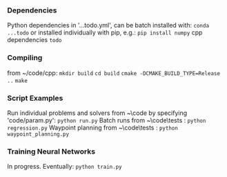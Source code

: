 

### Dependencies

 Python dependencies in '...todo.yml', can be batch installed with: 
 	`conda ...todo`
 or installed individually with pip, e.g.: 
 	`pip install numpy`
 cpp dependencies 
 	`todo`


### Compiling 
 from ~/code/cpp:
  `mkdir build`
  `cd build`
  `cmake -DCMAKE_BUILD_TYPE=Release ..`
  `make`


### Script Examples 
 Run individual problems and solvers from ~\code by specifying 'code/param.py':
  `python run.py`
 Batch runs from ~\code\tests : 
  `python regression.py`
 Waypoint planning from ~\code\tests : 
  `python waypoint_planning.py` 


### Training Neural Networks 
 In progress. Eventually:
  `python train.py`
